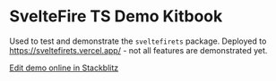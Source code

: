 # SvelteFire TS Demo Kitbook

Used to test and demonstrate the `sveltefirets` package. Deployed to https://sveltefirets.vercel.app/ - not all features are demonstrated yet.

[Edit demo online in Stackblitz](https://stackblitz.com/github/jacob-8/sveltefirets/tree/main/packages/demo)